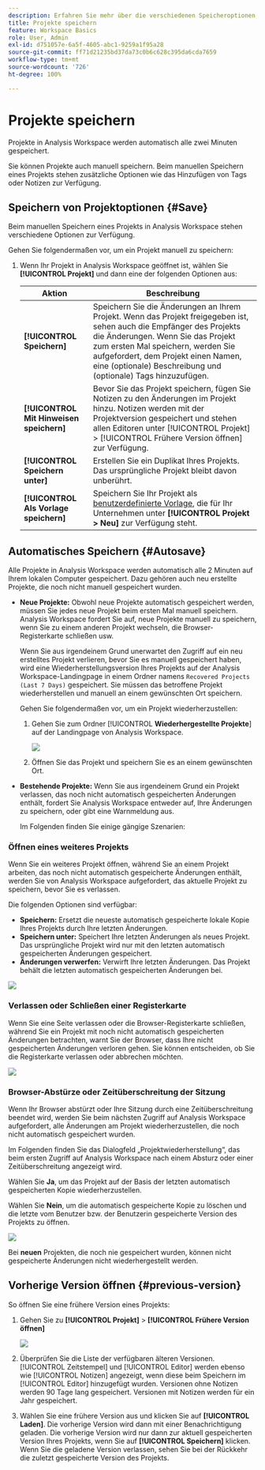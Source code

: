 ```yaml
---
description: Erfahren Sie mehr über die verschiedenen Speicheroptionen, einschließlich automatisches Speichern, Speichern unter, Speichern als Vorlage und Öffnen früherer Versionen.
title: Projekte speichern
feature: Workspace Basics
role: User, Admin
exl-id: d751057e-6a5f-4605-abc1-9259a1f95a28
source-git-commit: ff71d21235bd37da73c0b6c628c395da6cda7659
workflow-type: tm+mt
source-wordcount: '726'
ht-degree: 100%

---
```


# Projekte speichern

Projekte in Analysis Workspace werden automatisch alle zwei Minuten gespeichert.

Sie können Projekte auch manuell speichern. Beim manuellen Speichern eines Projekts stehen zusätzliche Optionen wie das Hinzufügen von Tags oder Notizen zur Verfügung.

## Speichern von Projektoptionen {#Save}

Beim manuellen Speichern eines Projekts in Analysis Workspace stehen verschiedene Optionen zur Verfügung.

Gehen Sie folgendermaßen vor, um ein Projekt manuell zu speichern:

1. Wenn Ihr Projekt in Analysis Workspace geöffnet ist, wählen Sie **[!UICONTROL Projekt]** und dann eine der folgenden Optionen aus:

   | Aktion | Beschreibung |
   |---|---| 
   | **[!UICONTROL Speichern]** | Speichern Sie die Änderungen an Ihrem Projekt. Wenn das Projekt freigegeben ist, sehen auch die Empfänger des Projekts die Änderungen. Wenn Sie das Projekt zum ersten Mal speichern, werden Sie aufgefordert, dem Projekt einen Namen, eine (optionale) Beschreibung und (optionale) Tags hinzuzufügen. |
   | **[!UICONTROL Mit Hinweisen speichern]** | Bevor Sie das Projekt speichern, fügen Sie Notizen zu den Änderungen im Projekt hinzu. Notizen werden mit der Projektversion gespeichert und stehen allen Editoren unter [!UICONTROL Projekt] > [!UICONTROL Frühere Version öffnen] zur Verfügung. |
   | **[!UICONTROL Speichern unter]** | Erstellen Sie ein Duplikat Ihres Projekts. Das ursprüngliche Projekt bleibt davon unberührt. |
   | **[!UICONTROL Als Vorlage speichern]** | Speichern Sie Ihr Projekt als [benutzerdefinierte Vorlage](https://experienceleague.adobe.com/docs/analytics/analyze/analysis-workspace/build-workspace-project/starter-projects.html?lang=de), die für Ihr Unternehmen unter **[!UICONTROL Projekt > Neu]** zur Verfügung steht. |

## Automatisches Speichern {#Autosave}

Alle Projekte in Analysis Workspace werden automatisch alle 2 Minuten auf Ihrem lokalen Computer gespeichert. Dazu gehören auch neu erstellte Projekte, die noch nicht manuell gespeichert wurden.

* **Neue Projekte:** Obwohl neue Projekte automatisch gespeichert werden, müssen Sie jedes neue Projekt beim ersten Mal manuell speichern. Analysis Workspace fordert Sie auf, neue Projekte manuell zu speichern, wenn Sie zu einem anderen Projekt wechseln, die Browser-Registerkarte schließen usw.

  Wenn Sie aus irgendeinem Grund unerwartet den Zugriff auf ein neu erstelltes Projekt verlieren, bevor Sie es manuell gespeichert haben, wird eine Wiederherstellungsversion Ihres Projekts auf der Analysis Workspace-Landingpage in einem Ordner namens `Recovered Projects (Last 7 Days)` gespeichert. Sie müssen das betroffene Projekt wiederherstellen und manuell an einem gewünschten Ort speichern.

  Gehen Sie folgendermaßen vor, um ein Projekt wiederherzustellen:

   1. Gehen Sie zum Ordner [!UICONTROL **Wiederhergestellte Projekte**] auf der Landingpage von Analysis Workspace.

      ![](assets/recovered-folder.png)

   1. Öffnen Sie das Projekt und speichern Sie es an einem gewünschten Ort.


* **Bestehende Projekte:** Wenn Sie aus irgendeinem Grund ein Projekt verlassen, das noch nicht automatisch gespeicherten Änderungen enthält, fordert Sie Analysis Workspace entweder auf, Ihre Änderungen zu speichern, oder gibt eine Warnmeldung aus.

  Im Folgenden finden Sie einige gängige Szenarien:

### Öffnen eines weiteres Projekts

Wenn Sie ein weiteres Projekt öffnen, während Sie an einem Projekt arbeiten, das noch nicht automatisch gespeicherte Änderungen enthält, werden Sie von Analysis Workspace aufgefordert, das aktuelle Projekt zu speichern, bevor Sie es verlassen.

Die folgenden Optionen sind verfügbar:

* **Speichern:** Ersetzt die neueste automatisch gespeicherte lokale Kopie Ihres Projekts durch Ihre letzten Änderungen.
* **Speichern unter:** Speichert Ihre letzten Änderungen als neues Projekt. Das ursprüngliche Projekt wird nur mit den letzten automatisch gespeicherten Änderungen gespeichert.
* **Änderungen verwerfen:** Verwirft Ihre letzten Änderungen. Das Projekt behält die letzten automatisch gespeicherten Änderungen bei.

![](assets/existing-save.png)

### Verlassen oder Schließen einer Registerkarte

Wenn Sie eine Seite verlassen oder die Browser-Registerkarte schließen, während Sie ein Projekt mit noch nicht automatisch gespeicherten Änderungen betrachten, warnt Sie der Browser, dass Ihre nicht gespeicherten Änderungen verloren gehen. Sie können entscheiden, ob Sie die Registerkarte verlassen oder abbrechen möchten.

![](assets/browser-image.png)

### Browser-Abstürze oder Zeitüberschreitung der Sitzung

Wenn Ihr Browser abstürzt oder Ihre Sitzung durch eine Zeitüberschreitung beendet wird, werden Sie beim nächsten Zugriff auf Analysis Workspace aufgefordert, alle Änderungen am Projekt wiederherzustellen, die noch nicht automatisch gespeichert wurden.

Im Folgenden finden Sie das Dialogfeld „Projektwiederherstellung“, das beim ersten Zugriff auf Analysis Workspace nach einem Absturz oder einer Zeitüberschreitung angezeigt wird.

Wählen Sie **Ja**, um das Projekt auf der Basis der letzten automatisch gespeicherten Kopie wiederherzustellen.

Wählen Sie **Nein**, um die automatisch gespeicherte Kopie zu löschen und die letzte vom Benutzer bzw. der Benutzerin gespeicherte Version des Projekts zu öffnen.

![](assets/project-recovery.png)

Bei **neuen** Projekten, die noch nie gespeichert wurden, können nicht gespeicherte Änderungen nicht wiederhergestellt werden.

## Vorherige Version öffnen {#previous-version}

So öffnen Sie eine frühere Version eines Projekts:

1. Gehen Sie zu **[!UICONTROL Projekt]** > **[!UICONTROL Frühere Version öffnen]**

   ![](assets/previous-versions.png)

1. Überprüfen Sie die Liste der verfügbaren älteren Versionen.
   [!UICONTROL Zeitstempel] und [!UICONTROL Editor] werden ebenso wie [!UICONTROL Notizen] angezeigt, wenn diese beim Speichern im [!UICONTROL Editor] hinzugefügt wurden. Versionen ohne Notizen werden 90 Tage lang gespeichert. Versionen mit Notizen werden für ein Jahr gespeichert.
1. Wählen Sie eine frühere Version aus und klicken Sie auf **[!UICONTROL Laden]**.
Die vorherige Version wird dann mit einer Benachrichtigung geladen. Die vorherige Version wird nur dann zur aktuell gespeicherten Version Ihres Projekts, wenn Sie auf **[!UICONTROL Speichern]** klicken. Wenn Sie die geladene Version verlassen, sehen Sie bei der Rückkehr die zuletzt gespeicherte Version des Projekts.
